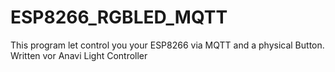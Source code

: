 # ESP8266_RGBLED_MQTT
This program let control you your ESP8266 via MQTT and a physical Button. Written vor Anavi Light Controller
